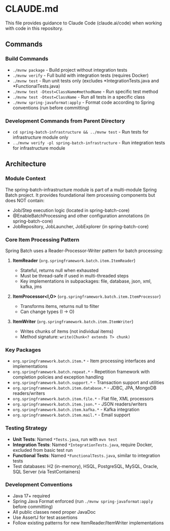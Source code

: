 # CLAUDE.md

This file provides guidance to Claude Code (claude.ai/code) when working with code in this repository.

## Commands

### Build Commands
- `./mvnw package` - Build project without integration tests
- `./mvnw verify` - Full build with integration tests (requires Docker)
- `./mvnw test` - Run unit tests only (excludes *IntegrationTests.java and *FunctionalTests.java)
- `./mvnw test -Dtest=ClassName#methodName` - Run specific test method
- `./mvnw test -Dtest=ClassName` - Run all tests in a specific class
- `./mvnw spring-javaformat:apply` - Format code according to Spring conventions (run before committing)

### Development Commands from Parent Directory
- `cd spring-batch-infrastructure && ../mvnw test` - Run tests for infrastructure module only
- `../mvnw verify -pl spring-batch-infrastructure` - Run integration tests for infrastructure module

## Architecture

### Module Context
The spring-batch-infrastructure module is part of a multi-module Spring Batch project. It provides foundational item processing components but does NOT contain:
- Job/Step execution logic (located in spring-batch-core)
- @EnableBatchProcessing and other configuration annotations (in spring-batch-core)
- JobRepository, JobLauncher, JobExplorer (in spring-batch-core)

### Core Item Processing Pattern
Spring Batch uses a Reader-Processor-Writer pattern for batch processing:

1. **ItemReader<T>** (`org.springframework.batch.item.ItemReader`)
   - Stateful, returns null when exhausted
   - Must be thread-safe if used in multi-threaded steps
   - Key implementations in subpackages: file, database, json, xml, kafka, jms

2. **ItemProcessor<I,O>** (`org.springframework.batch.item.ItemProcessor`)
   - Transforms items, returns null to filter
   - Can change types (I → O)

3. **ItemWriter<T>** (`org.springframework.batch.item.ItemWriter`)
   - Writes chunks of items (not individual items)
   - Method signature: `write(Chunk<? extends T> chunk)`

### Key Packages
- `org.springframework.batch.item.*` - Item processing interfaces and implementations
- `org.springframework.batch.repeat.*` - Repetition framework with completion policies and exception handling
- `org.springframework.batch.support.*` - Transaction support and utilities
- `org.springframework.batch.item.database.*` - JDBC, JPA, MongoDB readers/writers
- `org.springframework.batch.item.file.*` - Flat file, XML processors
- `org.springframework.batch.item.json.*` - JSON readers/writers
- `org.springframework.batch.item.kafka.*` - Kafka integration
- `org.springframework.batch.item.mail.*` - Email support

### Testing Strategy
- **Unit Tests**: Named `*Tests.java`, run with `mvn test`
- **Integration Tests**: Named `*IntegrationTests.java`, require Docker, excluded from basic test run
- **Functional Tests**: Named `*FunctionalTests.java`, similar to integration tests
- Test databases: H2 (in-memory), HSQL, PostgreSQL, MySQL, Oracle, SQL Server (via TestContainers)

### Development Conventions
- Java 17+ required
- Spring Java Format enforced (run `./mvnw spring-javaformat:apply` before committing)
- All public classes need proper JavaDoc
- Use AssertJ for test assertions
- Follow existing patterns for new ItemReader/ItemWriter implementations